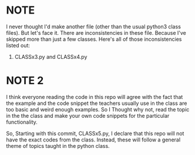 
# NOTE  
  
I never thought I'd make another file (other than the usual python3 class files). But let's face it. There are inconsistencies in these file. Because I've skipped more than just a few classes. Here's all of those inconsistencies
listed out:  
  
1. CLASSx3.py and CLASSx4.py  

# NOTE 2

I think everyone reading the code in this repo will agree with the fact that the example and the code snippet
the teachers usually use in the class are too basic and weird enough examples. So I Thought why not, read the topic
in the the class and make your own code snippets for the particular functionality.

So, Starting with this commit, CLASSx5.py, I declare that this repo will not have the exact codes from the class.
Instead, these will follow a general theme of topics taught in the python class.
